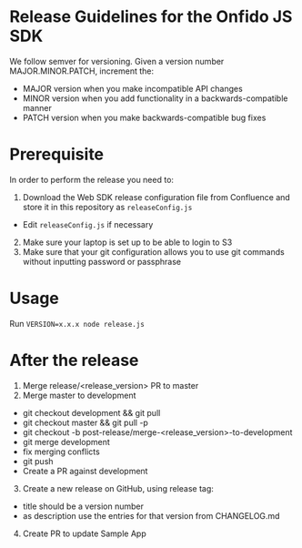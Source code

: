 # Release Guidelines for the Onfido JS SDK
We follow semver for versioning. Given a version number MAJOR.MINOR.PATCH, increment the:

- MAJOR version when you make incompatible API changes
- MINOR version when you add functionality in a backwards-compatible manner
- PATCH version when you make backwards-compatible bug fixes

# Prerequisite
In order to perform the release you need to:
1. Download the Web SDK release configuration file from Confluence and store it in this repository as `releaseConfig.js`
  - Edit `releaseConfig.js` if necessary
2. Make sure your laptop is set up to be able to login to S3
3. Make sure that your git configuration allows you to use git commands without inputting password or passphrase

# Usage
Run `VERSION=x.x.x node release.js`

# After the release
1. Merge release/<release_version> PR to master
2. Merge master to development
  - git checkout development && git pull
  - git checkout master && git pull -p
  - git checkout -b post-release/merge-<release_version>-to-development
  - git merge development
  - fix merging conflicts
  - git push
  - Create a PR against development
3. Create a new release on GitHub, using release tag:
  - title should be a version number <VERSION>
  - as description use the entries for that version from CHANGELOG.md
4. Create PR to update Sample App
